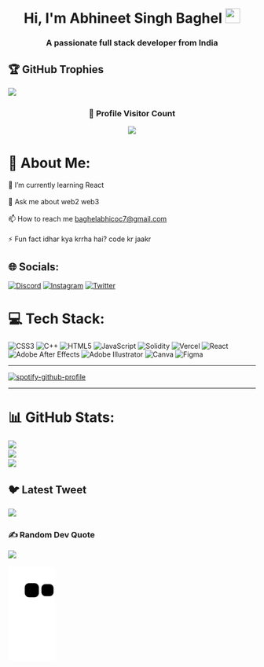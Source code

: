 <h1 align="center">Hi, I'm Abhineet Singh Baghel <img src = "https://raw.githubusercontent.com/MartinHeinz/MartinHeinz/master/wave.gif" width = 30px height = 30px></h1>
<h3 align="center">A passionate full stack developer from India</h3>

## 🏆 GitHub Trophies
![](https://github-profile-trophy.vercel.app/?username=AbhineetBaghel&theme=radical&no-frame=true&no-bg=false&margin-w=4)

<div align=center>
  <h3><b>📍 Profile Visitor Count</b></h3>
</div>
    
<!-- retro visitor counter -->  
<p align="center" >   
  <img src="https://profile-counter.glitch.me/AbhineetBaghel/count.svg" />  
</p>

# 💫 About Me:
🌱 I’m currently learning React<br><br>💬 Ask me about web2 web3<br><br>📫 How to reach me baghelabhicoc7@gmail.com<br><br>⚡ Fun fact idhar kya krrha hai? code kr jaakr


## 🌐 Socials:
[![Discord](https://img.shields.io/badge/Discord-%237289DA.svg?logo=discord&logoColor=white)](https://discord.gg/i'mmortal#3103) [![Instagram](https://img.shields.io/badge/Instagram-%23E4405F.svg?logo=Instagram&logoColor=white)](https://instagram.com/abhineet.baghel) [![Twitter](https://img.shields.io/badge/Twitter-%231DA1F2.svg?logo=Twitter&logoColor=white)](https://twitter.com/abhineet_baghel) 

# 💻 Tech Stack:
![CSS3](https://img.shields.io/badge/css3-%231572B6.svg?style=for-the-badge&logo=css3&logoColor=white) ![C++](https://img.shields.io/badge/c++-%2300599C.svg?style=for-the-badge&logo=c%2B%2B&logoColor=white) ![HTML5](https://img.shields.io/badge/html5-%23E34F26.svg?style=for-the-badge&logo=html5&logoColor=white) ![JavaScript](https://img.shields.io/badge/javascript-%23323330.svg?style=for-the-badge&logo=javascript&logoColor=%23F7DF1E) ![Solidity](https://img.shields.io/badge/Solidity-%23363636.svg?style=for-the-badge&logo=solidity&logoColor=white) ![Vercel](https://img.shields.io/badge/vercel-%23000000.svg?style=for-the-badge&logo=vercel&logoColor=white) ![React](https://img.shields.io/badge/react-%2320232a.svg?style=for-the-badge&logo=react&logoColor=%2361DAFB) ![Adobe After Effects](https://img.shields.io/badge/Adobe%20After%20Effects-9999FF.svg?style=for-the-badge&logo=Adobe%20After%20Effects&logoColor=white) ![Adobe Illustrator](https://img.shields.io/badge/adobeillustrator-%23FF9A00.svg?style=for-the-badge&logo=adobeillustrator&logoColor=white) ![Canva](https://img.shields.io/badge/Canva-%2300C4CC.svg?style=for-the-badge&logo=Canva&logoColor=white) 	![Figma](https://img.shields.io/badge/figma-%23F24E1E.svg?style=for-the-badge&logo=figma&logoColor=white)

---

[![spotify-github-profile](https://spotify-github-profile.vercel.app/api/view?uid=ph8jfs02c7je3eikqh4my0cyc&cover_image=true&theme=novatorem&show_offline=false&background_color=121212&interchange=true&bar_color=53b14f&bar_color_cover=false)](https://spotify-github-profile.vercel.app/api/view?uid=ph8jfs02c7je3eikqh4my0cyc&redirect=true)

---

# 📊 GitHub Stats:
![](https://github-readme-stats.vercel.app/api?username=AbhineetBaghel&theme=radical&hide_border=true&include_all_commits=true&count_private=true)<br/>
![](https://github-readme-streak-stats.herokuapp.com/?user=AbhineetBaghel&theme=radical&hide_border=true)<br/>
![](https://github-readme-stats.vercel.app/api/top-langs/?username=AbhineetBaghel&theme=radical&hide_border=true&include_all_commits=true&count_private=true&layout=compact)

## 🐦 Latest Tweet
[![](https://gtce.itsvg.in/api?username=abhineet_baghel)](https://github.com/VishwaGauravIn/github-twitter-card-embed)

### ✍️ Random Dev Quote
![](https://quotes-github-readme.vercel.app/api?type=horizontal&theme=radical)

![snake gif](https://github.com/AbhineetBaghel/AbhineetBaghel/blob/output/github-contribution-grid-snake.svg)

